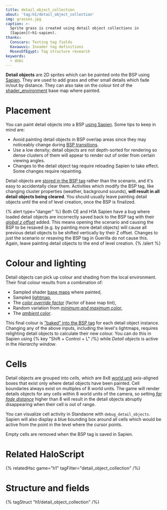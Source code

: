 ```yaml
---
title: detail_object_collection
about: 'tag:h1/detail_object_collection'
img: grasses.jpg
caption: >-
  Sprite grass is created using detail object collections in
  [Sapien](~h1-sapien).
thanks:
  Conscars: Testing tag fields
  Kavawuvi: Invader tag definitions
  MosesOfEgypt: Tag structure research
keywords:
  - dobc
---
```

**Detail objects** are 2D sprites which can be painted onto the BSP using [Sapien](~h1-sapien). They are used to add grass and other small details which fade in/out by distance. They can also take on the colour tint of the [shader_environment](~) base map where painted.

# Placement
You can paint detail objects into a BSP [using Sapien](~h1-sapien#detail-objects-painting). Some tips to keep in mind are:

* Avoid painting detail objects in BSP overlap areas since they may noticeably change during [BSP transitions](~scenario_structure_bsp#bsp-transitions).
* Use a low density; detail objects are not depth-sorted for rendering so dense clusters of them will appear to render out of order from certain viewing angles.
* Changes to the detail object tag require reloading Sapien to take effect. Some changes require repainting.

Detail objects are [stored in the BSP tag](~scenario_structure_bsp#tag-field-detail-objects) rather than the scenario, and it's easy to accidentally clear them. Activities which modify the BSP tag, like changing cluster properties (weather, background sounds), **will result in all detail objects being cleared**. You should usually leave painting detail objects until the end of level creation, once the BSP is finalized.

{% alert type="danger" %}
Both CE and H1A Sapien have a bug where loaded detail objects are incorrectly saved back to the BSP tag with their [_global z offset_](#tag-field-global-z-offset) added. This means opening the scenario and causing the BSP to be resaved (e.g. by painting more detail objects) will cause all previous detail objects to be shifted vertically by their Z offset. Changes to _just_ the scenario or resaving the BSP tag in Guerilla do not cause this. Again, leave painting detail objects to the end of level creation.
{% /alert %}

# Colour and lighting
Detail objects can pick up colour and shading from the local environment. Their final colour results from a combination of:

* Sampled shader [base maps](~shader_environment#tag-field-base-map) where painted,
* Sampled [lightmap](~lightmaps),
* The [_color override factor_](#tag-field-types-color-override-factor) (factor of base map tint),
* Random variation from [_minimum and maximum color_](#tag-field-types-minimum-color),
* The [_ambient color_](#tag-field-types-ambient-color).

This final colour is ["baked" into the BSP tag](scenario_structure_bsp#tag-field-detail-objects-instances-color) for each detail object instance. Changing any of the above inputs, including the level's lightmaps, requires relighting detail objects to calculate their new colour. You can do this in Sapien using {% key "Shift + Control + L" /%} while _Detail objects_ is active in the _Hierarchy window_.

# Cells
Detail objects are grouped into _cells_, which are 8x8 [world unit](~general/scale) axis-aligned boxes that exist only where detail objects have been painted. Cell boundaries always exist on multiples of 8 world units. The game will render details objects for any cells within 8 world units of the camera, so setting [_far fade distance_](#tag-field-types-far-fade-distance) higher than 8 will result in the detail objects abruptly disappearing when their cell is out of range.

You can visualize cell activity in Standaone with `debug_detail_objects`. Sapien will also display a blue bounding box around all cells which would be active from the point in the level where the cursor points.

Empty cells are removed when the BSP tag is saved in Sapien.

# Related HaloScript

{% relatedHsc game="h1" tagFilter="detail_object_collection" /%}

# Structure and fields

{% tagStruct "h1/detail_object_collection" /%}
